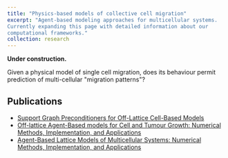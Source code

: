 ```yaml
---
title: "Physics-based models of collective cell migration"
excerpt: "Agent-based modeling approaches for multicellular systems.
Currently expanding this page with detailed information about our
computational frameworks."
collection: research
---
```


**Under construction.**

Given a physical model of single cell migration, does its behaviour
permit prediction of multi-cellular "migration patterns"?

## Publications

- [Support Graph Preconditioners for Off-Lattice Cell-Based Models](/publication/2024-10-06-precond)
- [Off-lattice Agent-Based models for Cell and Tumour Growth: Numerical Methods, Implementation, and Applications](/publication/2017-10-10-off-lattice-models)
- [Agent-Based Lattice Models of Multicellular Systems: Numerical Methods, Implementation, and Applications](/publication/2017-10-10-lattice-models)
